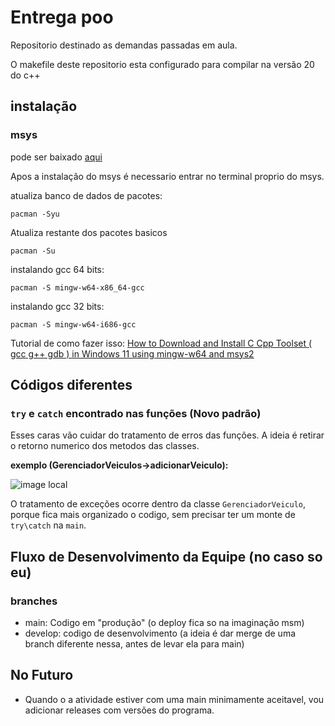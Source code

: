 # Entrega poo

Repositorio destinado as demandas passadas em aula.

O makefile deste repositorio esta configurado para compilar na versão 20 do c++

## instalação
### msys
pode ser baixado [aqui](https://www.msys2.org/docs/installer/)

Apos a instalação do msys é necessario entrar no terminal proprio do msys.

atualiza banco de dados de pacotes: 
```
pacman -Syu
```

Atualiza restante dos pacotes basicos
```
pacman -Su
```
instalando gcc 64 bits: 
```
pacman -S mingw-w64-x86_64-gcc
```
instalando gcc 32 bits: 
```
pacman -S mingw-w64-i686-gcc
```

Tutorial de como fazer isso: [How to Download and Install C Cpp Toolset ( gcc g++ gdb ) in Windows 11 using mingw-w64 and msys2](https://www.youtube.com/watch?v=0HD0pqVtsmw)

## Códigos diferentes

### `try` e `catch` encontrado nas funções __(Novo padrão)__

Esses caras vão cuidar do tratamento de erros das funções. A ideia é retirar o retorno numerico dos metodos das classes.

__exemplo (GerenciadorVeiculos->adicionarVeiculo):__

![image local](https://github.com/franciscokkkjjjk/entrega_poo/assets/105812422/12b30e4d-035d-441a-8392-9321e1268a11)


O tratamento de exceções ocorre dentro da classe `GerenciadorVeiculo`, porque fica mais organizado o codigo, sem precisar ter um monte de `try\catch` na `main`.

## Fluxo de Desenvolvimento da Equipe (no caso so eu)

### branches

+ main: Codigo em "produção" (o deploy fica so na imaginação msm)
+ develop: codigo de desenvolvimento (a ideia é dar merge de uma branch diferente nessa, antes de levar ela para main)

## No Futuro

+ Quando o a atividade estiver com uma main minimamente aceitavel, vou adicionar releases com versões do programa.
